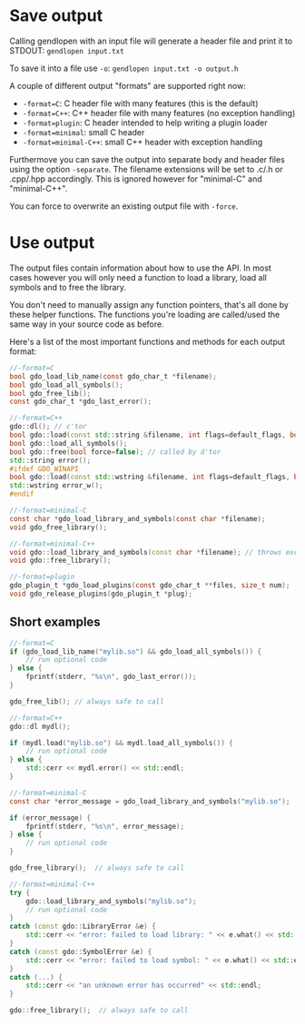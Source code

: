 # Save output

Calling gendlopen with an input file will generate a header file and print
it to STDOUT: `gendlopen input.txt`

To save it into a file use `-o`: `gendlopen input.txt -o output.h`

A couple of different output "formats" are supported right now:
* `-format=C`: C header file with many features (this is the default)
* `-format=C++`: C++ header file with many features (no exception handling)
* `-format=plugin`: C header intended to help writing a plugin loader
* `-format=minimal`: small C header
* `-format=minimal-C++`: small C++ header with exception handling

Furthermove you can save the output into separate body and header files
using the option `-separate`.
The filename extensions will be set to .c/.h or .cpp/.hpp accordingly.
This is ignored however for "minimal-C" and "minimal-C++".

You can force to overwrite an existing output file with `-force`.


# Use output

The output files contain information about how to use the API.
In most cases however you will only need a function to load a
library, load all symbols and to free the library.

You don't need to manually assign any function pointers, that's all
done by these helper functions. The functions you're loading are
called/used the same way in your source code as before.

Here's a list of the most important functions and methods for each output format:

``` C
//-format=C
bool gdo_load_lib_name(const gdo_char_t *filename);
bool gdo_load_all_symbols();
bool gdo_free_lib();
const gdo_char_t *gdo_last_error();
```

``` C++
//-format=C++
gdo::dl(); // c'tor
bool gdo::load(const std::string &filename, int flags=default_flags, bool new_namespace=false);
bool gdo::load_all_symbols();
bool gdo::free(bool force=false); // called by d'tor
std::string error();
#ifdef GDO_WINAPI
bool gdo::load(const std::wstring &filename, int flags=default_flags, bool new_namespace=false);
std::wstring error_w();
#endif
```

``` C
//-format=minimal-C
const char *gdo_load_library_and_symbols(const char *filename);
void gdo_free_library();
```

``` C++
//-format=minimal-C++
void gdo::load_library_and_symbols(const char *filename); // throws exceptions
void gdo::free_library();
```

``` C
//-format=plugin
gdo_plugin_t *gdo_load_plugins(const gdo_char_t **files, size_t num);
void gdo_release_plugins(gdo_plugin_t *plug);
```


Short examples
--------------

``` C
//-format=C
if (gdo_load_lib_name("mylib.so") && gdo_load_all_symbols()) {
    // run optional code
} else {
    fprintf(stderr, "%s\n", gdo_last_error());
}

gdo_free_lib(); // always safe to call
```

``` C++
//-format=C++
gdo::dl mydl();

if (mydl.load("mylib.so") && mydl.load_all_symbols()) {
    // run optional code
} else {
    std::cerr << mydl.error() << std::endl;
}
```

``` C
//-format=minimal-C
const char *error_message = gdo_load_library_and_symbols("mylib.so");

if (error_message) {
    fprintf(stderr, "%s\n", error_message);
} else {
    // run optional code
}

gdo_free_library();  // always safe to call
```

``` C++
//-format=minimal-C++
try {
    gdo::load_library_and_symbols("mylib.so");
    // run optional code
}
catch (const gdo::LibraryError &e) {
    std::cerr << "error: failed to load library: " << e.what() << std::endl;
}
catch (const gdo::SymbolError &e) {
    std::cerr << "error: failed to load symbol: " << e.what() << std::endl;
}
catch (...) {
    std::cerr << "an unknown error has occurred" << std::endl;
}

gdo::free_library();  // always safe to call
```
